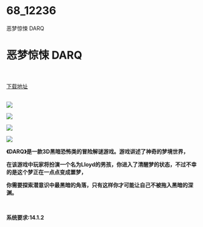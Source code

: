 # 68_12236
恶梦惊悚 DARQ
# 恶梦惊悚 DARQ
 <br/></br>
[下载地址](https://www.switch520.cc/article/12236 "下载地址")
<br/></br>

<p><strong><img src="https://www.switch520.cc/muke_img/upload_art_editor_20210402-1_358c71dc4736e7915a3b27c1c06fbe51.jpg"></strong></p>
<p><strong><img src="https://www.switch520.cc/muke_img/upload_art_editor_20210402-1_a081542394cb7d09d2b131a4ff2c48e2.jpg"></strong></p>
<p><strong><img src="https://www.switch520.cc/muke_img/upload_art_editor_20210402-1_a71ed440daf3605964120f4c6168d7cc.jpg"></strong></p>
<p><strong><img src="https://www.switch520.cc/muke_img/upload_art_editor_20210402-1_22377e742c457af0ffffed966920093a.jpg"></strong></p>
<p><strong>《DARQ》是一款3D黑暗恐怖类的冒险解谜游戏。游戏讲述了神奇的梦境世界，</strong></p>
<p><strong>在该游戏中玩家将扮演一个名为Lloyd的男孩，你进入了清醒梦的状态，不过不幸的是这个梦正在一点点变成噩梦，</strong></p>
<p><strong>你需要探索潜意识中最黑暗的角落，只有这样你才可能让自己不被拖入黑暗的深渊。</strong></p>
<p><strong>&nbsp;</strong></p>
<p><strong>系统要求:14.1.2</strong></p>


